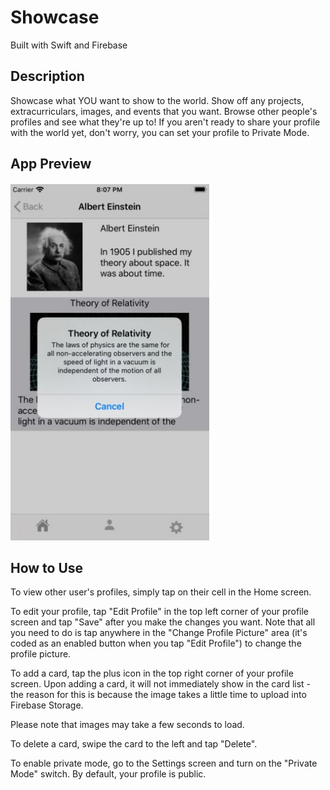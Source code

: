 # Showcase

Built with Swift and Firebase

## Description

Showcase what YOU want to show to the world. Show off any projects, extracurriculars, images, and events that you want. Browse other people's profiles and see what they're up to! If you aren't ready to share your profile with the world yet, don't worry, you can set your profile to Private Mode.

## App Preview

![Tap Card Alert](/images/tapcardalert.png)

## How to Use

To view other user's profiles, simply tap on their cell in the Home screen.

To edit your profile, tap "Edit Profile" in the top left corner of your profile screen and tap "Save" after you make the changes you want. Note that all you need to do is tap anywhere in the "Change Profile Picture" area (it's coded as an enabled button when you tap "Edit Profile") to change the profile picture.

To add a card, tap the plus icon in the top right corner of your profile screen. Upon adding a card, it will not immediately show in the card list - the reason for this is because the image takes a little time to upload into Firebase Storage.

Please note that images may take a few seconds to load.

To delete a card, swipe the card to the left and tap "Delete".

To enable private mode, go to the Settings screen and turn on the "Private Mode" switch. By default, your profile is public.

